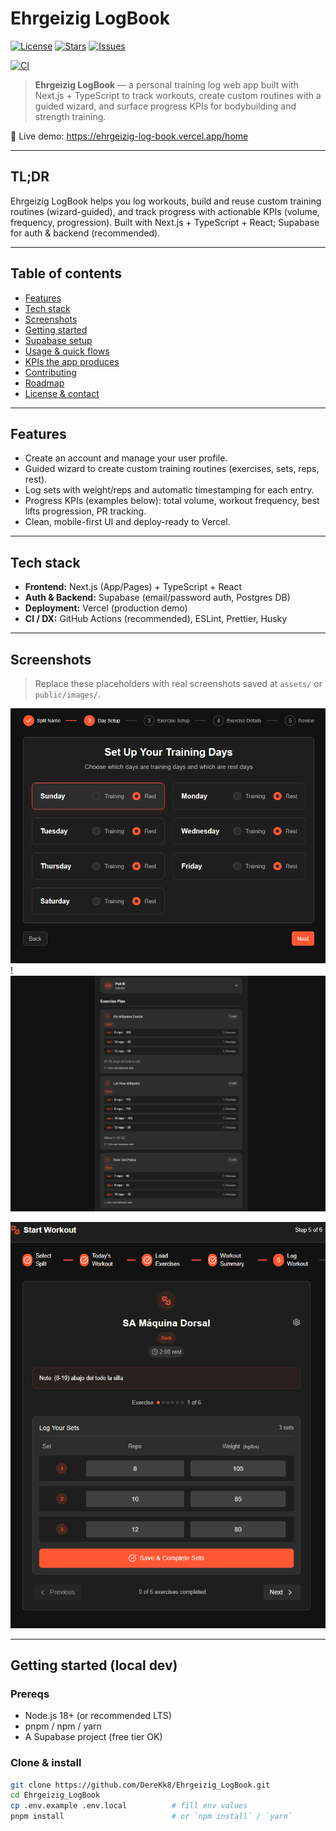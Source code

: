 
# Ehrgeizig LogBook

[![License](https://img.shields.io/github/license/DereKk8/Ehrgeizig_LogBook)](./LICENSE)
[![Stars](https://img.shields.io/github/stars/DereKk8/Ehrgeizig_LogBook?style=social)](https://github.com/DereKk8/Ehrgeizig_LogBook/stargazers)
[![Issues](https://img.shields.io/github/issues/DereKk8/Ehrgeizig_LogBook)](https://github.com/DereKk8/Ehrgeizig_LogBook/issues)
<!-- Replace with CI badge once you add a workflow -->
[![CI](https://github.com/DereKk8/Ehrgeizig_LogBook/actions/workflows/ci.yml/badge.svg)](https://github.com/DereKk8/Ehrgeizig_LogBook/actions) 

> **Ehrgeizig LogBook** — a personal training log web app built with Next.js + TypeScript to track workouts, create custom routines with a guided wizard, and surface progress KPIs for bodybuilding and strength training.

🔗 Live demo: https://ehrgeizig-log-book.vercel.app/home

---

## TL;DR
Ehrgeizig LogBook helps you log workouts, build and reuse custom training routines (wizard-guided), and track progress with actionable KPIs (volume, frequency, progression). Built with Next.js + TypeScript + React; Supabase for auth & backend (recommended).

---

## Table of contents
- [Features](#features)  
- [Tech stack](#tech-stack)  
- [Screenshots](#screenshots)  
- [Getting started](#getting-started)  
- [Supabase setup](#supabase-setup)  
- [Usage & quick flows](#usage--quick-flows)  
- [KPIs the app produces](#kpis-the-app-produces)  
- [Contributing](#contributing)  
- [Roadmap](#roadmap)  
- [License & contact](#license--contact)

---

## Features
- Create an account and manage your user profile.  
- Guided wizard to create custom training routines (exercises, sets, reps, rest).  
- Log sets with weight/reps and automatic timestamping for each entry.  
- Progress KPIs (examples below): total volume, workout frequency, best lifts progression, PR tracking.  
- Clean, mobile-first UI and deploy-ready to Vercel.

---

## Tech stack
- **Frontend:** Next.js (App/Pages) + TypeScript + React  
- **Auth & Backend:** Supabase (email/password auth, Postgres DB)  
- **Deployment:** Vercel (production demo)  
- **CI / DX:** GitHub Actions (recommended), ESLint, Prettier, Husky

---

## Screenshots
> Replace these placeholders with real screenshots saved at `assets/` or `public/images/`.

![Profile & Routines](./assets/screenshots/profile_routines1.png)  
!![Profile & Routines Summary](./assets/screenshots/profile_routines2.png) 

![Workout Log](./assets/screenshots/workout_log.png)  


---

## Getting started (local dev)

### Prereqs
- Node.js 18+ (or recommended LTS)  
- pnpm / npm / yarn  
- A Supabase project (free tier OK)

### Clone & install
```bash
git clone https://github.com/DereKk8/Ehrgeizig_LogBook.git
cd Ehrgeizig_LogBook
cp .env.example .env.local          # fill env values
pnpm install                        # or `npm install` / `yarn`
